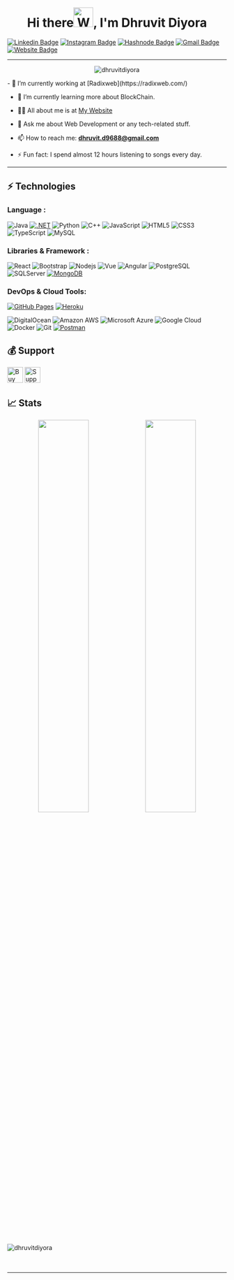 <!-- ### Hi there 👋 -->

<h1 align="center">Hi there<img src="https://raw.githubusercontent.com/nixin72/nixin72/master/wave.gif" 
         alt="Waving hand animated gif"
         height="45"
         width="45" />, I'm Dhruvit Diyora
</h1>

[![Linkedin Badge](https://img.shields.io/badge/-dhruvitdiyora-blue?style=flat-square&logo=Linkedin&logoColor=white&link=https://in.linkedin.com/in/dhruvitdiyora)](https://in.linkedin.com/in/dhruvitdiyora)
[![Instagram Badge](https://img.shields.io/badge/-dhruvit_diyora-purple?style=flat-square&logo=instagram&logoColor=white&link=https://instagram.com/dhruvit_diyora/)](https://instagram.com/dhruvit_diyora)
[![Hashnode Badge](https://img.shields.io/badge/-@dhruvitdiyora-03a57a?style=flat-square&labelColor=000000&logo=Hashnode&link=https://dhruvitdiyora.hashnode.dev/)](https://dhruvitdiyora.hashnode.dev/)
[![Gmail Badge](https://img.shields.io/badge/-dhruvit.d9688@gmail.com-c14438?style=flat-square&logo=Gmail&logoColor=white&link=mailto:dhruvit.d9688@gmail.com)](mailto:dhruvit.d9688@gmail.com)
[![Website Badge](https://img.shields.io/badge/-Portfolio-black?style=flat-square&logo=Wordpress&logoColor=white&link=https://dhruvitdiyora.github.io/portfolio/)](https://dhruvitdiyora.github.io/portfolio/)

<!-- [![Youtube Badge](https://img.shields.io/badge/-Kaiwalya%20Koparkar-darkred?style=flat-square&logo=youtube&logoColor=white&link=https://www.youtube.com/channel/UCZow8pOHiyz26yl4Da-Mfzw)](https://www.youtube.com/channel/UCZow8pOHiyz26yl4Da-Mfzw) -->

<hr>
<p align="center"> <img src="https://komarev.com/ghpvc/?username=dhruvitdiyora&label=Profile%20views&color=blueviolet&style=flat" alt="dhruvitdiyora" /> </p>
- 🔭 I’m currently working at [Radixweb](https://radixweb.com/)

- 🌱 I’m currently learning more about BlockChain.

- 👨‍💻 All about me is at [My Website](https://dhruvitdiyora.github.io/portfolio/)

- 💬 Ask me about Web Development or any tech-related stuff.

- 📫 How to reach me: **dhruvit.d9688@gmail.com**

- ⚡ Fun fact: I spend almost 12 hours listening to songs every day.

<hr>

## ⚡ Technologies

### Language :

![Java](https://img.shields.io/badge/-java-E34A86?style=flat-square&logo=java)
[![.NET](https://img.shields.io/badge/--512BD4?logo=.net&logoColor=ffffff)](https://dotnet.microsoft.com/)
![Python](https://img.shields.io/badge/-Python-black?style=flat-square&logo=Python)
![C++](https://img.shields.io/badge/-C++-00599C?style=flat-square&logo=c)
![JavaScript](https://img.shields.io/badge/-JavaScript-black?style=flat-square&logo=javascript)
![HTML5](https://img.shields.io/badge/-HTML5-E34F26?style=flat-square&logo=html5&logoColor=white)
![CSS3](https://img.shields.io/badge/-CSS3-1572B6?style=flat-square&logo=css3)
![TypeScript](https://img.shields.io/badge/-TypeScript-007ACC?style=flat-square&logo=typescript)
![MySQL](https://img.shields.io/badge/-MySQL-black?style=flat-square&logo=mysql)

### Libraries & Framework :

![React](https://img.shields.io/badge/-React-black?style=flat-square&logo=react)
![Bootstrap](https://img.shields.io/badge/-Bootstrap-563D7C?style=flat-square&logo=bootstrap)
![Nodejs](https://img.shields.io/badge/-Nodejs-black?style=flat-square&logo=Node.js)
![Vue](https://img.shields.io/badge/-vue-4FC08D?style=flat-square&logo=vue)
![Angular](https://img.shields.io/badge/-angular-DD0031?style=flat-square&logo=angular)
![PostgreSQL](https://img.shields.io/badge/-PostgreSQL-336791?style=flat-square&logo=postgresql)
![SQLServer](https://img.shields.io/badge/-Microsoftsqlserver-CC2927?style=flat-square&logo=Microsoftsqlserver&logoColor=white)
<a href="#"><img alt="MongoDB" src ="https://img.shields.io/badge/MongoDB-%234ea94b.svg?logo=mongodb&logoColor=white"></a>

<!-- <a href="#"><img alt="Keras" src="https://img.shields.io/badge/Keras%20-%23D00000.svg?logo=Keras&logoColor=white"></a>
<a href="#"><img alt="Material Design" src="https://img.shields.io/badge/Material%20Design%20-%230081CB.svg?logo=material-design&logoColor=white"></a>
<a href="#"><img alt="NumPy" src="https://img.shields.io/badge/Numpy%20-%23013243.svg?logo=numpy&logoColor=white"></a>
<a href="#"><img alt="Pandas" src="https://img.shields.io/badge/Pandas%20-%23150458.svg?logo=pandas&logoColor=white"></a> -->

### DevOps & Cloud Tools:

<a href="#"><img alt="GitHub Pages" src="https://img.shields.io/badge/GitHub%20Pages-%23327FC7.svg?logo=github&logoColor=white"></a>
<a href="#"><img alt="Heroku" src="https://img.shields.io/badge/Heroku%20-%23430098.svg?logo=heroku&logoColor=white"></a>

![DigitalOcean](https://img.shields.io/badge/-Digital%20Ocean-darkblue?style=flat-square&logo=digitalocean)
![Amazon AWS](https://img.shields.io/badge/Amazon%20AWS-232F3E?style=flat-square&logo=amazon-aws)
![Microsoft Azure](https://img.shields.io/badge/Microsoft%20Azure-232F7E?style=flat-square&logo=microsoft-azure)
![Google Cloud](https://img.shields.io/badge/Google%20Cloud-black?style=flat-square&logo=google-cloud)
![Docker](https://img.shields.io/badge/-Docker-black?style=flat-square&logo=docker)
![Git](https://img.shields.io/badge/-Git-black?style=flat-square&logo=git)
<a href="#"><img alt="Postman" src="https://img.shields.io/badge/Postman-FF6C37?logo=postman&logoColor=white"></a>

## 💰 Support

<p>
<a href='https://www.buymeacoffee.com/dhruvitdiyora' target='_blank'><img height='36' style='border:0px;height:36px;' src='https://cdn.ko-fi.com/cdn/kofi4.png?v=2' border='0' alt='Buy Me a Coffee at ko-fi.com' /></a>
<a href='https://www.buymeacoffee.com/' target='_blank'><img height='36' style='border:0px;height:36px;' src='https://cdn.buymeacoffee.com/buttons/v2/default-yellow.png' border='0' alt='Support Dhruvit on buymecoffee' /></a>
</p>

## 📈 Stats

<p align="center">
	
  <img width="48%" src="https://github-readme-stats.vercel.app/api?username=dhruvitdiyora&show_icons=true&theme=tokyonight" />
  <img width="48%" src="https://github-readme-streak-stats.herokuapp.com/?user=dhruvitdiyora&theme=tokyonight" />
</p>
<p>
         <img align="left" src="https://github-readme-stats.vercel.app/api/top-langs/?username=dhruvitdiyora&hide=java&theme=radical" alt="dhruvitdiyora" />
</p>

<!-- [![trophy](https://github-profile-trophy.vercel.app/?username=dhruvitdiyora&theme=onedark)](https://github.com/dhruvitdiyora/github-profile-trophy) -->

<br/>
<br/>
<br/>
<hr>

